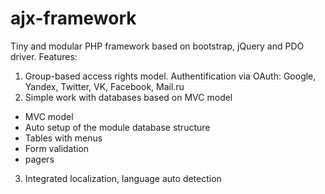 # ajx-framework
Tiny and modular PHP framework based on bootstrap, jQuery and PDO driver. 
Features: 
1. Group-based access rights model. Authentification via OAuth: Google, Yandex, Twitter, VK, Facebook, Mail.ru
2. Simple work with databases based on MVC model
  * MVC model
  * Auto setup of the module database structure
  * Tables with menus
  * Form validation
  * pagers
3. Integrated localization, language auto detection 

